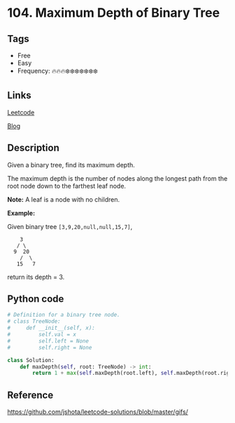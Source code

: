 # 104. Maximum Depth of Binary Tree

## Tags

- Free
- Easy
- Frequency: :fire::fire::fire::snowflake::snowflake::snowflake::snowflake::snowflake::snowflake::snowflake:

## Links

[Leetcode](https://leetcode.com/problems/maximum-depth-of-binary-tree/description/)

[Blog](http://206.81.6.248:12306/leetcode/maximum-depth-of-binary-tree/description)

## Description

Given a binary tree, find its maximum depth.

The maximum depth is the number of nodes along the longest path from the root node down to the farthest leaf node.

<strong>Note:</strong> A leaf is a node with no children.

<strong>Example:</strong>

Given binary tree <code>[3,9,20,null,null,15,7]</code>,

```
    3
   / \
  9  20
    /  \
   15   7
```


return its depth = 3.

## Python code

```python
# Definition for a binary tree node.
# class TreeNode:
#     def __init__(self, x):
#         self.val = x
#         self.left = None
#         self.right = None

class Solution:
    def maxDepth(self, root: TreeNode) -> int:
        return 1 + max(self.maxDepth(root.left), self.maxDepth(root.right)) if root else 0
```

## Reference

https://github.com/jshota/leetcode-solutions/blob/master/gifs/
